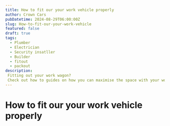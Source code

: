 ```yaml
---
title: How to fit our your work vehicle properly
author: Crown Cars
pubDatetime: 2024-08-29T06:00:00Z
slug: How-to-fit-our-your-work-vehicle
featured: false
draft: true
tags:
  - Plumber
  - Electrician
  - Security insatller
  - Builder
  - fitout
  - packout
description:
 Fitting out your work wagon? 
 Check out how to guides on how you can maximise the space with your work tools
---
```

# How to fit our your work vehicle properly


